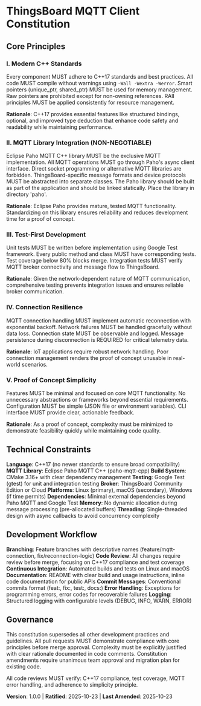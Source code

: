 <!--
Sync Impact Report:
- Version change: none → 1.0.0 (initial constitution)
- Added principles: Modern C++ Standards, MQTT Library Integration, Test-First Development, Connection Resilience, Proof of Concept Simplicity
- Added sections: Technical Constraints, Development Workflow
- Templates requiring updates: ✅ constitution created (initial version)
- Follow-up TODOs: none
-->

# ThingsBoard MQTT Client Constitution

## Core Principles

### I. Modern C++ Standards
Every component MUST adhere to C++17 standards and best practices. All code MUST compile without warnings using `-Wall -Wextra -Werror`. Smart pointers (unique_ptr, shared_ptr) MUST be used for memory management. Raw pointers are prohibited except for non-owning references. RAII principles MUST be applied consistently for resource management.

**Rationale**: C++17 provides essential features like structured bindings, optional, and improved type deduction that enhance code safety and readability while maintaining performance.

### II. MQTT Library Integration (NON-NEGOTIABLE)
Eclipse Paho MQTT C++ library MUST be the exclusive MQTT implementation. All MQTT operations MUST go through Paho's async client interface. Direct socket programming or alternative MQTT libraries are forbidden. ThingsBoard-specific message formats and device protocols MUST be abstracted into separate classes.
The Paho library should be built as part of the application and should be linked statically. Place the library in directory 'paho'.

**Rationale**: Eclipse Paho provides mature, tested MQTT functionality. Standardizing on this library ensures reliability and reduces development time for a proof of concept.

### III. Test-First Development
Unit tests MUST be written before implementation using Google Test framework. Every public method and class MUST have corresponding tests. Test coverage below 80% blocks merge. Integration tests MUST verify MQTT broker connectivity and message flow to ThingsBoard.

**Rationale**: Given the network-dependent nature of MQTT communication, comprehensive testing prevents integration issues and ensures reliable broker communication.

### IV. Connection Resilience
MQTT connection handling MUST implement automatic reconnection with exponential backoff. Network failures MUST be handled gracefully without data loss. Connection state MUST be observable and logged. Message persistence during disconnection is REQUIRED for critical telemetry data.

**Rationale**: IoT applications require robust network handling. Poor connection management renders the proof of concept unusable in real-world scenarios.

### V. Proof of Concept Simplicity
Features MUST be minimal and focused on core MQTT functionality. No unnecessary abstractions or frameworks beyond essential requirements. Configuration MUST be simple (JSON file or environment variables). CLI interface MUST provide clear, actionable feedback.

**Rationale**: As a proof of concept, complexity must be minimized to demonstrate feasibility quickly while maintaining code quality.

## Technical Constraints

**Language**: C++17 (no newer standards to ensure broad compatibility)
**MQTT Library**: Eclipse Paho MQTT C++ (paho-mqtt-cpp)
**Build System**: CMake 3.16+ with clear dependency management
**Testing**: Google Test (gtest) for unit and integration testing
**Broker**: ThingsBoard Community Edition or Cloud
**Platforms**: Linux (primary), macOS (secondary), Windows (if time permits)
**Dependencies**: Minimal external dependencies beyond Paho MQTT and Google Test
**Memory**: No dynamic allocation during message processing (pre-allocated buffers)
**Threading**: Single-threaded design with async callbacks to avoid concurrency complexity

## Development Workflow

**Branching**: Feature branches with descriptive names (feature/mqtt-connection, fix/reconnection-logic)
**Code Review**: All changes require review before merge, focusing on C++17 compliance and test coverage
**Continuous Integration**: Automated builds and tests on Linux and macOS
**Documentation**: README with clear build and usage instructions, inline code documentation for public APIs
**Commit Messages**: Conventional commits format (feat:, fix:, test:, docs:)
**Error Handling**: Exceptions for programming errors, error codes for recoverable failures
**Logging**: Structured logging with configurable levels (DEBUG, INFO, WARN, ERROR)

## Governance

This constitution supersedes all other development practices and guidelines. All pull requests MUST demonstrate compliance with core principles before merge approval. Complexity must be explicitly justified with clear rationale documented in code comments. Constitution amendments require unanimous team approval and migration plan for existing code.

All code reviews MUST verify: C++17 compliance, test coverage, MQTT error handling, and adherence to simplicity principle.

**Version**: 1.0.0 | **Ratified**: 2025-10-23 | **Last Amended**: 2025-10-23
